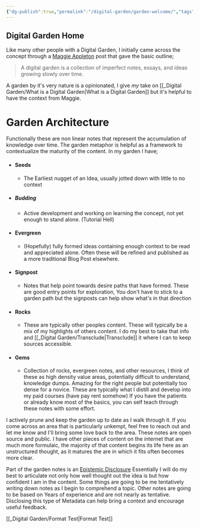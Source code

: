 ```yaml
---
{"dg-publish":true,"permalink":"/digital-garden/garden-welcome/","tags":["gardenEntry"],"noteIcon":"1","created":"2025-04-05T12:33:00.069-04:00","updated":"2025-04-09T16:35:32.527-04:00"}
---
```


## Digital Garden Home

Like many other people with a Digital Garden, I initially came across the concept through a [Maggie Appleton](https://maggieappleton.com/garden-history) post that gave the basic outline; 

>A digital garden is a collection of imperfect notes, essays, and ideas growing slowly over time. 

A garden by it's very nature is a opinionated, I give *my* take on [[_Digital Garden/What is a Digital Garden\|What is a Digital Garden]] but it's helpful to have the context from Maggie.  

# Garden Architecture
Functionally these are non linear notes that represent the accumulation of knowledge over time. The garden metaphor is helpful as a framework to contextualize the maturity of the content. In my garden I have;
- #### Seeds 
	- The Earliest nugget of an Idea, usually jotted down with little to no context
- ##### Budding
	- Active development and working on learning the concept, not yet enough to stand alone. (Tutorial Hell)
- #### Evergreen
	- (Hopefully) fully formed ideas containing enough context to be read and appreciated alone. Often these will be refined and published as a more traditional Blog Post elsewhere. 
- #### Signpost
	- Notes that help point towards desire paths that have formed. These are good entry points for exploration, You don't have to stick to a garden path but the signposts can help show what's in that direction 
- #### Rocks
	- These are typically other peoples content. These will typically be a mix of my highlights of others content. I do my best to take that info and [[_Digital Garden/Transclude\|Transclude]] it where I can to keep sources accessible. 
- #### Gems
	- Collection of rocks, evergreen notes, and other resources, I think of these as high density value areas, potentially difficult to understand, knowledge dumps. Amazing for the right people but potentially too dense for a novice.  These are typically what I distill and develop into my paid courses (have pay rent somehow)  If you have the patients or already know most of the basics, you can self teach through these notes with some effort.

I actively prune and keep the garden up to date as I walk through it.  If you come across an area that is particularly unkempt, feel free to reach out and let me know and I'll bring some love back to the area. These notes are open source and public. I have other pieces of content on the internet that are much more formulaic, the majority of that content begins its life here as an unstructured thought, as it matures the are in which it fits often becomes more clear. 

Part of the garden notes is an [Epistemic Disclosure](https://maggieappleton.com/epistemic-disclosure) Essentially I will do my best to articulate not only how well thought out the idea is but how confident I am in the content.  Some things are going to be me tentatively writing down notes as I begin to comprehend a topic. Other notes are going to be based on Years of experience and are not nearly as tentative.  Disclosing this type of Metadata can help bring a context and encourage useful feedback. 


[[_Digital Garden/Format Test\|Format Test]]









